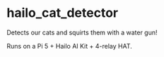 # hailo_cat_detector

Detects our cats and squirts them with a water gun! 

Runs on a Pi 5 + Hailo AI Kit + 4-relay HAT. 
